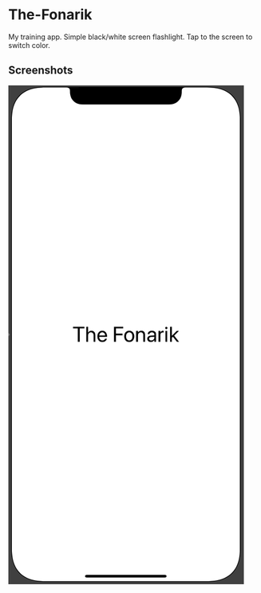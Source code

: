 # The-Fonarik
My training app. Simple black/white screen flashlight.
Tap to the screen to switch color.
## Screenshots
![Alt text](/screenshots/launchScreen.png?raw=true "Optional Title")
